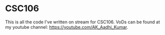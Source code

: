 # CSC106
This is all the code I've written on stream for CSC106. VoDs can be found at my youtube channel: https://youtube.com/AK_Aadhi_Kumar.
